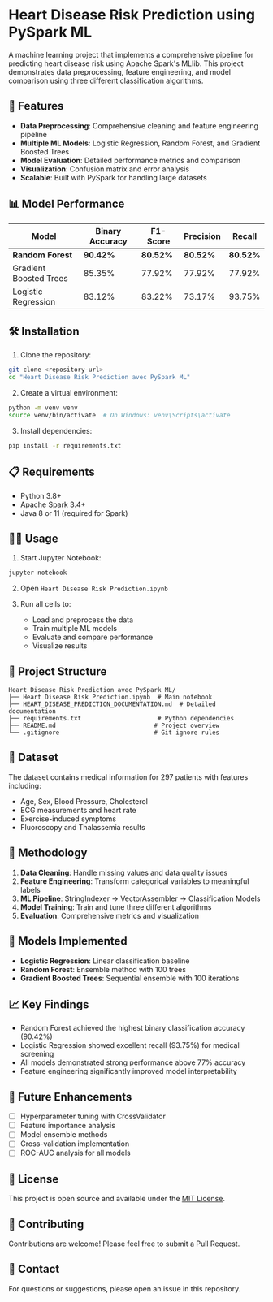 # Heart Disease Risk Prediction using PySpark ML

A machine learning project that implements a comprehensive pipeline for predicting heart disease risk using Apache Spark's MLlib. This project demonstrates data preprocessing, feature engineering, and model comparison using three different classification algorithms.

## 🚀 Features

- **Data Preprocessing**: Comprehensive cleaning and feature engineering pipeline
- **Multiple ML Models**: Logistic Regression, Random Forest, and Gradient Boosted Trees
- **Model Evaluation**: Detailed performance metrics and comparison
- **Visualization**: Confusion matrix and error analysis
- **Scalable**: Built with PySpark for handling large datasets

## 📊 Model Performance

| Model | Binary Accuracy | F1-Score | Precision | Recall |
|-------|----------------|----------|-----------|--------|
| **Random Forest** | **90.42%** | **80.52%** | **80.52%** | **80.52%** |
| Gradient Boosted Trees | 85.35% | 77.92% | 77.92% | 77.92% |
| Logistic Regression | 83.12% | 83.22% | 73.17% | 93.75% |

## 🛠️ Installation

1. Clone the repository:
```bash
git clone <repository-url>
cd "Heart Disease Risk Prediction avec PySpark ML"
```

2. Create a virtual environment:
```bash
python -m venv venv
source venv/bin/activate  # On Windows: venv\Scripts\activate
```

3. Install dependencies:
```bash
pip install -r requirements.txt
```

## 📋 Requirements

- Python 3.8+
- Apache Spark 3.4+
- Java 8 or 11 (required for Spark)

## 🏃‍♂️ Usage

1. Start Jupyter Notebook:
```bash
jupyter notebook
```

2. Open `Heart Disease Risk Prediction.ipynb`

3. Run all cells to:
   - Load and preprocess the data
   - Train multiple ML models
   - Evaluate and compare performance
   - Visualize results

## 📁 Project Structure

```
Heart Disease Risk Prediction avec PySpark ML/
├── Heart Disease Risk Prediction.ipynb  # Main notebook
├── HEART_DISEASE_PREDICTION_DOCUMENTATION.md  # Detailed documentation
├── requirements.txt                     # Python dependencies
├── README.md                           # Project overview
└── .gitignore                          # Git ignore rules
```

## 📖 Dataset

The dataset contains medical information for 297 patients with features including:
- Age, Sex, Blood Pressure, Cholesterol
- ECG measurements and heart rate
- Exercise-induced symptoms
- Fluoroscopy and Thalassemia results

## 🔬 Methodology

1. **Data Cleaning**: Handle missing values and data quality issues
2. **Feature Engineering**: Transform categorical variables to meaningful labels
3. **ML Pipeline**: StringIndexer → VectorAssembler → Classification Models
4. **Model Training**: Train and tune three different algorithms
5. **Evaluation**: Comprehensive metrics and visualization

## 🤖 Models Implemented

- **Logistic Regression**: Linear classification baseline
- **Random Forest**: Ensemble method with 100 trees
- **Gradient Boosted Trees**: Sequential ensemble with 100 iterations

## 📈 Key Findings

- Random Forest achieved the highest binary classification accuracy (90.42%)
- Logistic Regression showed excellent recall (93.75%) for medical screening
- All models demonstrated strong performance above 77% accuracy
- Feature engineering significantly improved model interpretability

## 🔮 Future Enhancements

- [ ] Hyperparameter tuning with CrossValidator
- [ ] Feature importance analysis
- [ ] Model ensemble methods
- [ ] Cross-validation implementation
- [ ] ROC-AUC analysis for all models

## 📄 License

This project is open source and available under the [MIT License](LICENSE).

## 🤝 Contributing

Contributions are welcome! Please feel free to submit a Pull Request.

## 📧 Contact

For questions or suggestions, please open an issue in this repository.